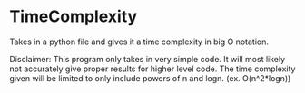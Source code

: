 # TimeComplexity

Takes in a python file and gives it a time complexity in big O notation. 

Disclaimer: This program only takes in very simple code. It will most likely not accurately give proper results for higher level code. The time complexity given will be limited to only include powers of n and logn. (ex. O(n^2*logn)) 
